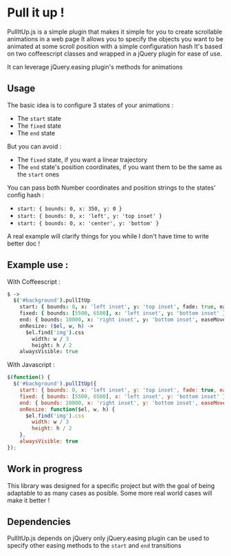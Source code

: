 # Pull it up !

PullItUp.js is a simple plugin that makes it simple for you to create scrollable animations in a web page
It allows you to specify the objects you want to be animated at some scroll position with a simple configuration hash
It's based on two coffeescript classes and wrapped in a jQuery plugin for ease of use.

It can leverage jQuery.easing plugin's methods for animations


## Usage

The basic idea is to configure 3 states of your animations :

* The `start` state
* The `fixed` state
* The `end` state

But you can avoid :

* The `fixed` state, if you want a linear trajectory
* The `end` state's position coordinates, if you want them to be the same as the `start` ones

You can pass both Number coordinates and position strings to the states' config hash :

* `start: { bounds: 0, x: 350, y: 0 }`
* `start: { bounds: 0, x: 'left', y: 'top inset' }`
* `start: { bounds: 0, x: 'center', y: 'bottom' }`

A real example will clarify things for you while I don't have time to write better doc !

## Example use :

With Coffeescript :

```coffeescript
$ ->
  $('#background').pullItUp
    start: { bounds: 0, x: 'left inset', y: 'top inset', fade: true, easeMove: true, easing: 'easeInOutQuad' },
    fixed: { bounds: [5500, 6500], x: 'left inset', y: 'bottom inset' }
    end: { bounds: 10000, x: 'right inset', y: 'bottom inset', easeMove: true, easing: 'easeOutSine' }
    onResize: ($el, w, h) ->
      $el.find('img').css
        width: w / 3
        height: h / 2
    alwaysVisible: true
```

With Javascript :

```javascript
$(function() {
  $('#background').pullItUp({
    start: { bounds: 0, x: 'left inset', y: 'top inset', fade: true, easeMove: true, easing: 'easeInOutQuad' },
    fixed: { bounds: [5500, 6500], x: 'left inset', y: 'bottom inset' },
    end: { bounds: 20000, x: 'right inset', y: 'bottom inset', easeMove: true, easing: 'easeOutSine' },
    onResize: function($el, w, h) {
      $el.find('img').css
        width: w / 3
        height: h / 2
    },
    alwaysVisible: true
});
```

## Work in progress

This library was designed for a specific project but with the goal of being adaptable to as many cases as posible.
Some more real world cases will make it better !

## Dependencies

PullItUp.js depends on jQuery only
jQuery.easing plugin can be used to specify other easing methods to the `start` and `end` transitions



